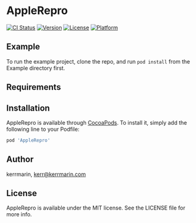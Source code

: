 # AppleRepro

[![CI Status](https://img.shields.io/travis/kerrmarin/AppleRepro.svg?style=flat)](https://travis-ci.org/kerrmarin/AppleRepro)
[![Version](https://img.shields.io/cocoapods/v/AppleRepro.svg?style=flat)](https://cocoapods.org/pods/AppleRepro)
[![License](https://img.shields.io/cocoapods/l/AppleRepro.svg?style=flat)](https://cocoapods.org/pods/AppleRepro)
[![Platform](https://img.shields.io/cocoapods/p/AppleRepro.svg?style=flat)](https://cocoapods.org/pods/AppleRepro)

## Example

To run the example project, clone the repo, and run `pod install` from the Example directory first.

## Requirements

## Installation

AppleRepro is available through [CocoaPods](https://cocoapods.org). To install
it, simply add the following line to your Podfile:

```ruby
pod 'AppleRepro'
```

## Author

kerrmarin, kerr@kerrmarin.com

## License

AppleRepro is available under the MIT license. See the LICENSE file for more info.
